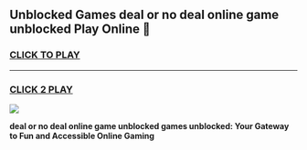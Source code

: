 
## Unblocked Games deal or no deal online game unblocked Play Online 👋
<h3>
<a href="https://news.freeplayer.one?title=deal_or_no_deal_online_game_unblocked&ref=17F">CLICK TO PLAY</a></h3>
<hr>

<h3>
<a href="https://news.freeplayer.one?title=deal_or_no_deal_online_game_unblocked&ref=17F">CLICK 2 PLAY</a>
  
</h3>

<a href="https://news.freeplayer.one?title=deal_or_no_deal_online_game_unblocked&ref=17F/"><img src="https://clearcache.store/games.png"></a>


**deal or no deal online game unblocked games unblocked: Your Gateway to Fun and Accessible Online Gaming**
